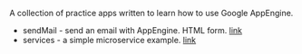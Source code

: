 A collection of practice apps written to learn how to use Google AppEngine.

- sendMail - send an email with AppEngine. HTML form. [link](https://ea-ut-apt-sendmail.appspot.com/)
- services - a simple microservice example. [link](https://ea-ut-apt-servicepractice.appspot.com/)
